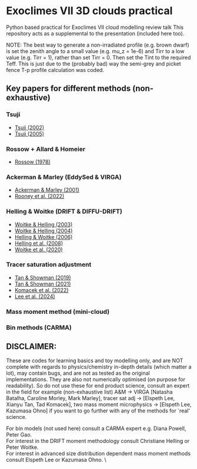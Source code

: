 # Exoclimes VII 3D clouds practical
 
Python based practical for Exoclimes VII cloud modelling review talk
This repository acts as a supplemental to the presentation (included here too).

NOTE: The best way to generate a non-irradiated profile (e.g. brown dwarf) is set the zenith angle to a small value (e.g. mu_z = 1e-6) and Tirr to a low value (e.g. Tirr = 1), rather than set Tirr = 0. 
Then set the Tint to the required Teff. 
This is just due to the (probably bad) way the semi-grey and picket fence T-p profile calculation was coded.


## Key papers for different methods (non-exhaustive)

### Tsuji

* [Tsuji (2002)](https://ui.adsabs.harvard.edu/abs/2002ApJ...575..264T/abstract)
* [Tsuji (2005)](https://ui.adsabs.harvard.edu/abs/2005ApJ...621.1033T/abstract)

### Rossow + Allard & Homeier

* [Rossow (1978)](https://ui.adsabs.harvard.edu/abs/1978Icar...36....1R/abstract)

### Ackerman & Marley (EddySed & VIRGA)

* [Ackerman & Marley (2001)](https://ui.adsabs.harvard.edu/abs/2001ApJ...556..872A/abstract)
* [Rooney et al. (2022)](https://ui.adsabs.harvard.edu/abs/2022ApJ...925...33R/abstract)

### Helling & Woitke (DRIFT & DIFFU-DRIFT)

* [Woitke & Helling (2003)](https://ui.adsabs.harvard.edu/abs/2003A%26A...399..297W/abstract)
* [Woitke & Helling (2004)](https://ui.adsabs.harvard.edu/abs/2004A%26A...414..335W/abstract)
* [Helling & Woitke (2006)](https://ui.adsabs.harvard.edu/abs/2006A%26A...455..325H/abstract)
* [Helling et al. (2008)](https://ui.adsabs.harvard.edu/abs/2008A%26A...485..547H/abstract)
* [Woitke et al. (2020)](https://ui.adsabs.harvard.edu/abs/2020A%26A...634A..23W/abstract)

### Tracer saturation adjustment

* [Tan & Showman (2019)](https://ui.adsabs.harvard.edu/abs/2019ApJ...874..111T/abstract)
* [Tan & Showman (2021)](https://ui.adsabs.harvard.edu/abs/2021MNRAS.502.2198T/abstract)
* [Komacek et al. (2022)](https://ui.adsabs.harvard.edu/abs/2022ApJ...934...79K/abstract)
* [Lee et al. (2024)](https://ui.adsabs.harvard.edu/abs/2024MNRAS.529.2686L/abstract)

### Mass moment method (mini-cloud)

### Bin methods (CARMA)


## DISCLAIMER:

These are codes for learning basics and toy modelling only, and are NOT complete with regards to physics/chemistry in-depth details (which matter a lot), may contain bugs, and are not as tested as the original implementations. They are also not numerically optimised (on purpose for readability).
So do not use these for end product science, consult an expert in the field for example (non-exhaustive list) A&M -> VIRGA [Natasha Batalha, Caroline Morley, Mark Marley], tracer sat adj -> [Elspeth Lee, Xianyu Tan, Tad Komacek], two mass moment microphysics -> [Elspeth Lee, Kazumasa Ohno] if you want to go further with any of the methods for `real' science.

For bin models (not used here) consult a CARMA expert e.g. Diana Powell, Peter Gao. \
For interest in the DRIFT moment methodology consult Christiane Helling or Peter Woitke. \
For interest in advanced size distribution dependent mass moment methods consult Elspeth Lee or Kazumasa Ohno. \
